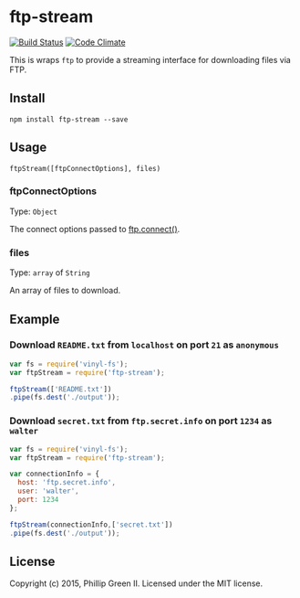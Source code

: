 # ftp-stream
[![Build Status](https://travis-ci.org/phillipgreenii/node-ftp-stream.svg)](https://travis-ci.org/phillipgreenii/node-ftp-stream)
[![Code Climate](https://codeclimate.com/github/phillipgreenii/node-ftp-stream/badges/gpa.svg)](https://codeclimate.com/github/phillipgreenii/node-ftp-stream)

This is wraps `ftp` to provide a streaming interface for downloading files via FTP.

## Install

```shell
npm install ftp-stream --save
```

## Usage

`ftpStream([ftpConnectOptions], files)`

### ftpConnectOptions
Type: `Object`

The connect options passed to [ftp.connect()](https://github.com/mscdex/node-ftp#methods).


### files
Type: `array` of `String`

An array of files to download.



## Example

### Download `README.txt` from `localhost` on port `21` as `anonymous`
```javascript
var fs = require('vinyl-fs');
var ftpStream = require('ftp-stream');

ftpStream(['README.txt'])
.pipe(fs.dest('./output'));
```

### Download `secret.txt` from `ftp.secret.info` on port `1234` as `walter`
```javascript
var fs = require('vinyl-fs');
var ftpStream = require('ftp-stream');

var connectionInfo = {
  host: 'ftp.secret.info',
  user: 'walter',
  port: 1234
};

ftpStream(connectionInfo,['secret.txt'])
.pipe(fs.dest('./output'));
```

## License
Copyright (c) 2015, Phillip Green II. Licensed under the MIT license.
